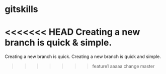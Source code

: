 # gitskills
<<<<<<< HEAD
Creating a new branch is quick & simple.
=======
Creating a new branch is quick.
Creating a new branch is quick and simple.
>>>>>>> feature1
aaaaa
change master
